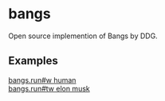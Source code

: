 # bangs
Open source implemention of Bangs by DDG.

## Examples

[bangs.run#w human](https://bangs.run#w%20human)\
[bangs.run#tw elon musk](https://bangs.run#tw%20elon%20musk)